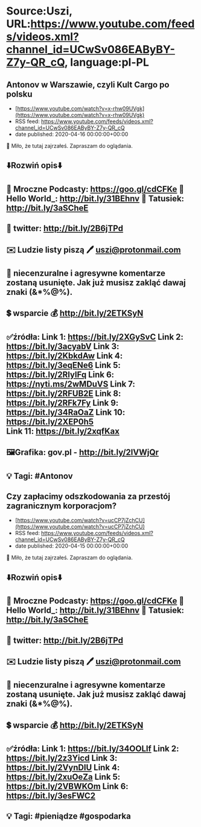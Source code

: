 # Source:Uszi, URL:https://www.youtube.com/feeds/videos.xml?channel_id=UCwSv086EAByBY-Z7y-QR_cQ, language:pl-PL

## Antonov w Warszawie, czyli Kult Cargo po polsku
 - [https://www.youtube.com/watch?v=x-rhw09UVgk](https://www.youtube.com/watch?v=x-rhw09UVgk)
 - RSS feed: https://www.youtube.com/feeds/videos.xml?channel_id=UCwSv086EAByBY-Z7y-QR_cQ
 - date published: 2020-04-16 00:00:00+00:00

🤪 Miło, że tutaj zajrzałeś.  Zapraszam do oglądania.

⬇️Rozwiń opis⬇️
------------------------------------------------------------
👀 Mroczne Podcasty: https://goo.gl/cdCFKe
👀 Hello World_: http://bit.ly/31BEhnv
👀 Tatusiek: http://bit.ly/3aSCheE
------------------------------------------------------------
👀 twitter: http://bit.ly/2B6jTPd
------------------------------------------------------------
✉️ Ludzie listy piszą 
🖊️ uszi@protonmail.com
------------------------------------------------------------
👺 niecenzuralne i agresywne komentarze zostaną usunięte.  Jak już musisz zakląć dawaj znaki (&*%@%).
------------------------------------------------------------
💲 wsparcie
💰 http://bit.ly/2ETKSyN
------------------------------------------------------------
✅źródła:
Link 1:                   https://bit.ly/2XGySvC
Link 2:                   https://bit.ly/3acyabV
Link 3:                   https://bit.ly/2KbkdAw
Link 4:                   https://bit.ly/3eqENe6
Link 5:                   https://bit.ly/2RIylFq
Link 6:                   https://nyti.ms/2wMDuVS
Link 7:                   https://bit.ly/2RFUB2E
Link 8:                   https://bit.ly/2RFk7Fy
Link 9:                   https://bit.ly/34RaOaZ
Link 10:                 https://bit.ly/2XEP0h5  
Link 11:                 https://bit.ly/2xqfKax  
---------------------------------------------------------------
🖼Grafika: 
gov.pl - http://bit.ly/2lVWjQr
-------------------------------------------------------------
💡 Tagi: #Antonov 
--------------------------------------------------------------

## Czy zapłacimy odszkodowania za przestój zagranicznym korporacjom?
 - [https://www.youtube.com/watch?v=ucCP7jZchCU](https://www.youtube.com/watch?v=ucCP7jZchCU)
 - RSS feed: https://www.youtube.com/feeds/videos.xml?channel_id=UCwSv086EAByBY-Z7y-QR_cQ
 - date published: 2020-04-15 00:00:00+00:00

🤪 Miło, że tutaj zajrzałeś.  Zapraszam do oglądania.

⬇️Rozwiń opis⬇️
------------------------------------------------------------
👀 Mroczne Podcasty: https://goo.gl/cdCFKe
👀 Hello World_: http://bit.ly/31BEhnv
👀 Tatusiek: http://bit.ly/3aSCheE
------------------------------------------------------------
👀 twitter: http://bit.ly/2B6jTPd
------------------------------------------------------------
✉️ Ludzie listy piszą 
🖊️ uszi@protonmail.com
------------------------------------------------------------
👺 niecenzuralne i agresywne komentarze zostaną usunięte.  Jak już musisz zakląć dawaj znaki (&*%@%).
------------------------------------------------------------
💲 wsparcie
💰 http://bit.ly/2ETKSyN
------------------------------------------------------------
✅źródła:
Link 1:                   https://bit.ly/34OOLlf
Link 2:                   https://bit.ly/2z3Yicd
Link 3:                   https://bit.ly/2VynDlU
Link 4:                   https://bit.ly/2xuOeZa
Link 5:                   https://bit.ly/2VBWKOm
Link 6:                   https://bit.ly/3esFWC2
---------------------------------------------------------------
💡 Tagi: #pieniądze #gospodarka
--------------------------------------------------------------

